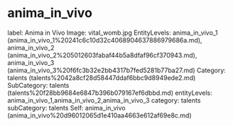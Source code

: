 # anima_in_vivo

label: Anima in Vivo
Image: vital_womb.jpg
EntityLevels: anima_in_vivo_1 (anima_in_vivo_1%20241c6c10d32c4068904637886979686a.md), anima_in_vivo_2 (anima_in_vivo_2%205012603fabaf44b5a8dfaf96cf370943.md), anima_in_vivo_3 (anima_in_vivo_3%20f6fc3b32e2bb4317b7fed5281b77ba27.md)
Category: talents (talents%2042a8cf28d58447ddaf6bbc9d8949ede2.md)
SubCategory: talents (talents%20f28bb9684e6847b396b079167ef6dbbd.md)
entityLevels: anima_in_vivo_1,anima_in_vivo_2,anima_in_vivo_3
category: talents
subCategory: talents
Self: anima_in_vivo (anima_in_vivo%20d96012065d1e410aa4663e612af69e8c.md)

[](Untitled%200b2027900eb54ab69e1081f5a1380f6c.md)
